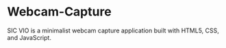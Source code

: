# Webcam-Capture
SIC VIO is a minimalist webcam capture application built with HTML5, CSS, and JavaScript.
